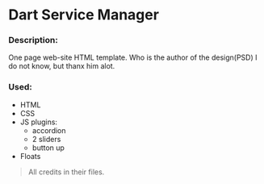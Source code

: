 # Dart Service Manager
### Description:
One page  web-site HTML template.
Who is the author of the design(PSD) I do not know, but thanx him alot.
### Used:
 - HTML
 - CSS
 - JS plugins:
   - accordion
   - 2 sliders
   - button up
 - Floats

 > All credits in their files.